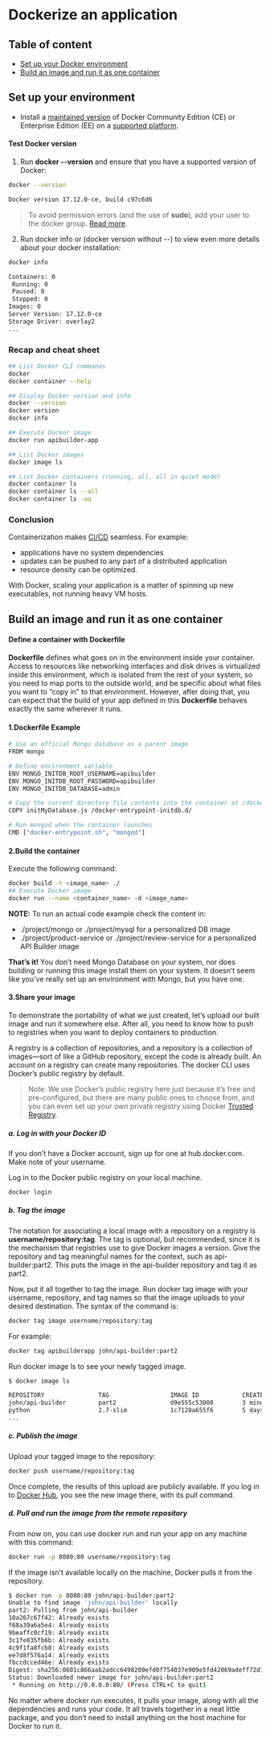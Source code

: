 # Dockerize an application

## Table of content

*	[Set up your Docker environment](#set-up-your-docker-environment)
*	[Build an image and run it as one container](#build-an-image-and-run-it-as-one-container)

## Set up your environment

* Install a [maintained version](https://docs.docker.com/install/) of Docker Community Edition (CE) or Enterprise Edition (EE) on a [supported platform](https://docs.docker.com/install/).

#### Test Docker version
1. Run __docker --version__ and ensure that you have a supported version of Docker:
```sh
docker --version

Docker version 17.12.0-ce, build c97c6d6
```
> To avoid permission errors (and the use of __sudo__), add your user to the docker group. [Read more](https://docs.docker.com/install/linux/linux-postinstall/).

2. Run docker info or (docker version without --) to view even more details about your docker installation:

```sh
docker info

Containers: 0
 Running: 0
 Paused: 0
 Stopped: 0
Images: 0
Server Version: 17.12.0-ce
Storage Driver: overlay2
...
```

### Recap and cheat sheet

```sh
## List Docker CLI commands
docker
docker container --help

## Display Docker version and info
docker --version
docker version
docker info

## Execute Docker image
docker run apibuilder-app

## List Docker images
docker image ls

## List Docker containers (running, all, all in quiet mode)
docker container ls
docker container ls --all
docker container ls -aq
```
### Conclusion 
Containerization makes [CI/CD](https://www.docker.com/use-cases/cicd) seamless. For example:
* applications have no system dependencies
* updates can be pushed to any part of a distributed application
* resource density can be optimized.

With Docker, scaling your application is a matter of spinning up new executables, not running heavy VM hosts.

## Build an image and run it as one container
#### Define a container with Dockerfile

__Dockerfile__ defines what goes on in the environment inside your container. Access to resources like networking interfaces and disk drives is virtualized inside this environment, which is isolated from the rest of your system, so you need to map ports to the outside world, and be specific about what files you want to “copy in” to that environment. However, after doing that, you can expect that the build of your app defined in this __Dockerfile__ behaves exactly the same wherever it runs.

#### 1.Dockerfile Example
```sh
# Use an official Mongo database as a parent image
FROM mongo

# Define environment variable
ENV MONGO_INITDB_ROOT_USERNAME=apibuilder
ENV MONGO_INITDB_ROOT_PASSWORD=apibuilder
ENV MONGO_INITDB_DATABASE=admin

# Copy the current directory file contents into the container at /docker-entrypoint-initdb.d/ it will source any *.sh or *.js files found in that directory [/docker-entrypoint-initdb.d] to do further initialization before starting the service
COPY initMyDatabase.js /docker-entrypoint-initdb.d/

# Run mongod when the container launches
CMD ["docker-entrypoint.sh", "mongod"]
```

#### 2.Build the container
Execute the following command:
```sh
docker build -t <image_name> ./
## Execute Docker image
docker run --name <container_name> -d <image_name>
```

__NOTE:__ To run an actual code example check the content in:
*  ./project/mongo or ./project/mysql for a personalized DB image
*  ./project/product-service or ./project/review-service for a personalized API Builder image 

__That’s it!__ You don’t need Mongo Database on your system, nor does building or running this image install them on your system. It doesn’t seem like you’ve really set up an environment with Mongo, but you have one.

#### 3.Share your image
To demonstrate the portability of what we just created, let’s upload our built image and run it somewhere else. After all, you need to know how to push to registries when you want to deploy containers to production.

A registry is a collection of repositories, and a repository is a collection of images—sort of like a GitHub repository, except the code is already built. An account on a registry can create many repositories. The docker CLI uses Docker’s public registry by default.

> Note: We use Docker’s public registry here just because it’s free and pre-configured, but there are many public ones to choose from, and you can even set up your own private registry using Docker [Trusted Registry](https://docs.docker.com/datacenter/dtr/2.2/guides/).

##### a. Log in with your Docker ID
If you don’t have a Docker account, sign up for one at hub.docker.com. Make note of your username.

Log in to the Docker public registry on your local machine.
```sh
docker login
```
##### b. Tag the image

The notation for associating a local image with a repository on a registry is __username/repository:tag__. The tag is optional, but recommended, since it is the mechanism that registries use to give Docker images a version. Give the repository and tag meaningful names for the context, such as api-builder:part2. This puts the image in the api-builder repository and tag it as part2.

Now, put it all together to tag the image. Run docker tag image with your username, repository, and tag names so that the image uploads to your desired destination. The syntax of the command is:

```sh
docker tag image username/repository:tag
```
For example:

```sh
docker tag apibuilderapp john/api-builder:part2
```

Run docker image ls to see your newly tagged image.

```sh
$ docker image ls

REPOSITORY               TAG                 IMAGE ID            CREATED             SIZE
john/api-builder         part2               d9e555c53008        3 minutes ago       195MB
python                   2.7-slim            1c7128a655f6        5 days ago          183MB
...
```
##### c. Publish the image

Upload your tagged image to the repository:

```sh
docker push username/repository:tag
```

Once complete, the results of this upload are publicly available. If you log in to [Docker Hub](https://hub.docker.com/), you see the new image there, with its pull command.

##### d. Pull and run the image from the remote repository

From now on, you can use docker run and run your app on any machine with this command:

```sh
docker run -p 8080:80 username/repository:tag
```

If the image isn’t available locally on the machine, Docker pulls it from the repository.

```sh
$ docker run -p 8080:80 john/api-builder:part2
Unable to find image 'john/api-builder' locally
part2: Pulling from john/api-builder
10a267c67f42: Already exists
f68a39a6a5e4: Already exists
9beaffc0cf19: Already exists
3c1fe835fb6b: Already exists
4c9f1fa8fcb8: Already exists
ee7d8f576a14: Already exists
fbccdcced46e: Already exists
Digest: sha256:0601c866aab2adcc6498200efd0f754037e909e5fd42069adeff72d1e2439068
Status: Downloaded newer image for john/api-builder:part2
 * Running on http://0.0.0.0:80/ (Press CTRL+C to quit)
```
No matter where docker run executes, it pulls your image, along with all the dependencies and runs your code. It all travels together in a neat little package, and you don’t need to install anything on the host machine for Docker to run it.
